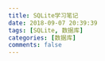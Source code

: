 ```yaml
---
title: SQLite学习笔记
date: 2018-09-07 20:39:39
tags: [SQLite, 数据库]
categories: [数据库]
comments: false
---
```

